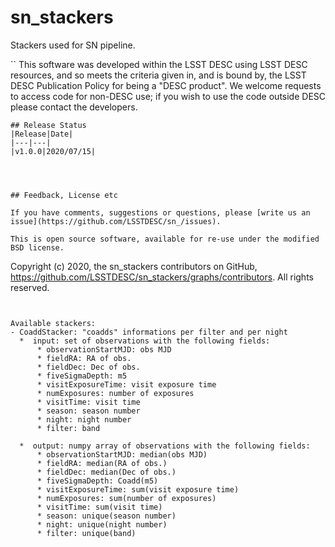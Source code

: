 # sn_stackers

Stackers used for SN pipeline.


``
This software was developed within the LSST DESC using LSST DESC resources, and so meets the criteria 
given in, and is bound by, the LSST DESC Publication Policy for being a "DESC product". 
We welcome requests to access code for non-DESC use; if you wish to use the code outside DESC 
please contact the developers.

```
## Release Status
|Release|Date|
|---|---|
|v1.0.0|2020/07/15|




## Feedback, License etc

If you have comments, suggestions or questions, please [write us an issue](https://github.com/LSSTDESC/sn_/issues).

This is open source software, available for re-use under the modified BSD license.

```
Copyright (c) 2020, the sn_stackers contributors on GitHub, https://github.com/LSSTDESC/sn_stackers/graphs/contributors.
All rights reserved.
```


Available stackers:
- CoaddStacker: "coadds" informations per filter and per night
  *  input: set of observations with the following fields: 
      * observationStartMJD: obs MJD
      * fieldRA: RA of obs.
      * fieldDec: Dec of obs.
      * fiveSigmaDepth: m5
      * visitExposureTime: visit exposure time
      * numExposures: number of exposures
      * visitTime: visit time
      * season: season number
      * night: night number
      * filter: band

  *  output: numpy array of observations with the following fields: 
      * observationStartMJD: median(obs MJD)
      * fieldRA: median(RA of obs.)
      * fieldDec: median(Dec of obs.)
      * fiveSigmaDepth: Coadd(m5)
      * visitExposureTime: sum(visit exposure time)
      * numExposures: sum(number of exposures)
      * visitTime: sum(visit time)
      * season: unique(season number)
      * night: unique(night number)
      * filter: unique(band)